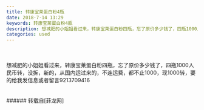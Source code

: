 ```yaml
---
title: 转康宝莱蛋白粉4瓶
date: 2018-7-14 13:29
keywords: 转康宝莱蛋白粉4瓶
description: 想减肥的小姐姐看过来，转康宝莱蛋白粉四瓶，忘了原价多少钱了，四瓶1000人民币转，没拆，新的，从国内运过来的，不连运费，都不止1000，现1000转，要的给我发信息或者留言9213709416
categories: used
---
```

<td class="t_f" id="postmessage_1511412">

<br/>
<br/>
想减肥的小姐姐看过来，转康宝莱蛋白粉四瓶，忘了原价多少钱了，四瓶1000人民币转，没拆，新的，从国内运过来的，不连运费，都不止1000，现1000转，要的给我发信息或者留言9213709416<br/>
<img alt="" border="0" class="zoom" data-cf-modified-39de12b90cbe4c13b3d8350f-="" file="http://www.flw.ph/data/appbyme/upload/image/201807/14/4dbG1k86JyzR.jpg" id="aimg_BI98o" lazyloadthumb="1" onclick="" onmouseover="" src="http://www.flw.ph/data/appbyme/upload/image/201807/14/4dbG1k86JyzR.jpg"/><br/>
<br/>
<br/>
</td>
###### 转载自[菲龙网]